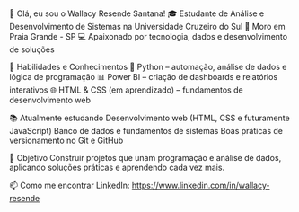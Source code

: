 👋 Olá, eu sou o Wallacy Resende Santana!
🎓 Estudante de Análise e Desenvolvimento de Sistemas na Universidade Cruzeiro do Sul
📍 Moro em Praia Grande - SP
💻 Apaixonado por tecnologia, dados e desenvolvimento de soluções

🚀 Habilidades e Conhecimentos
📌 Python – automação, análise de dados e lógica de programação
📊 Power BI – criação de dashboards e relatórios interativos
🌐 HTML & CSS (em aprendizado) – fundamentos de desenvolvimento web

📚 Atualmente estudando
Desenvolvimento web (HTML, CSS e futuramente JavaScript)
Banco de dados e fundamentos de sistemas
Boas práticas de versionamento no Git e GitHub

🌱 Objetivo
Construir projetos que unam programação e análise de dados, aplicando soluções práticas e aprendendo cada vez mais.

📫 Como me encontrar
LinkedIn:  https://www.linkedin.com/in/wallacy-resende
